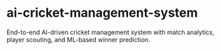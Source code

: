 # ai-cricket-management-system
End-to-end AI-driven cricket management system with match analytics, player scouting, and ML-based winner prediction.
